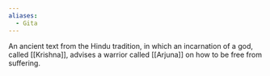 ```yaml
---
aliases:
  - Gita
---
```

An ancient text from the Hindu tradition, in which an incarnation of a god, called [[Krishna]], advises a warrior called [[Arjuna]] on how to be free from suffering.